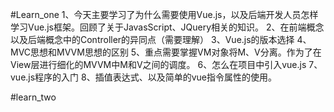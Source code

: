 #Learn_one
1、今天主要学习了为什么需要使用Vue.js，以及后端开发人员怎样学习Vue.js框架。回顾了关于JavasScript、JQuery相关的知识。
2、在前端概念以及后端概念中的Controller的异同点（需要理解）
3、Vue.js的版本选择
4、MVC思想和MVVM思想的区别
5、重点需要掌握VM对象将M、V分离。作为了在View层进行细化的MVVM中M和V之间的调度。
6、怎么在项目中引入vue.js
7、vue.js程序的入门
8、插值表达式、以及简单的vue指令属性的使用。


#learn_two
